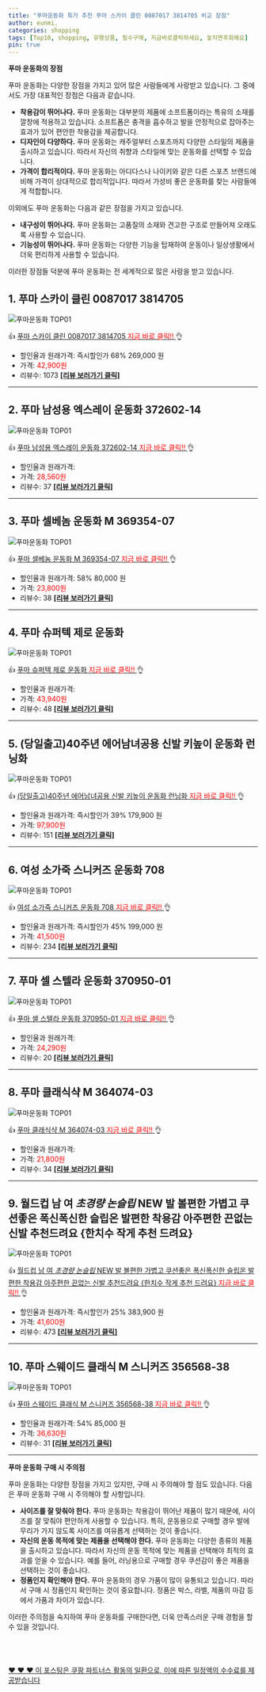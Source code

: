 ```yaml
---
title: "푸마운동화 특가 추천 푸마 스카이 클린 0087017 3814705 비교 장점"
author: eunmi.
categories: shopping
tags: [Top10, shopping, 유행상품, 필수구매, 지금바로클릭하세요, 놓치면후회해요]
pin: true
---
```

**푸마 운동화의 장점**

푸마 운동화는 다양한 장점을 가지고 있어 많은 사람들에게 사랑받고 있습니다. 그 중에서도 가장 대표적인 장점은 다음과 같습니다.

* **착용감이 뛰어나다.** 푸마 운동화는 대부분의 제품에 소프트폼이라는 특유의 소재를 깔창에 적용하고 있습니다. 소프트폼은 충격을 흡수하고 발을 안정적으로 잡아주는 효과가 있어 편안한 착용감을 제공합니다.
* **디자인이 다양하다.** 푸마 운동화는 캐주얼부터 스포츠까지 다양한 스타일의 제품을 출시하고 있습니다. 따라서 자신의 취향과 스타일에 맞는 운동화를 선택할 수 있습니다.
* **가격이 합리적이다.** 푸마 운동화는 아디다스나 나이키와 같은 다른 스포츠 브랜드에 비해 가격이 상대적으로 합리적입니다. 따라서 가성비 좋은 운동화를 찾는 사람들에게 적합합니다.

이외에도 푸마 운동화는 다음과 같은 장점을 가지고 있습니다.

* **내구성이 뛰어나다.** 푸마 운동화는 고품질의 소재와 견고한 구조로 만들어져 오래도록 사용할 수 있습니다.
* **기능성이 뛰어나다.** 푸마 운동화는 다양한 기능을 탑재하여 운동이나 일상생활에서 더욱 편리하게 사용할 수 있습니다.

이러한 장점들 덕분에 푸마 운동화는 전 세계적으로 많은 사랑을 받고 있습니다.

   

## 1. 푸마 스카이 클린 0087017 3814705

![푸마운동화 TOP01](https://thumbnail10.coupangcdn.com/thumbnails/remote/230x230ex/image/vendor_inventory/ece8/f1cc844bf5092de6acb8b3a07e6a7abd0b27f5f313d83b8ca1ea6463eab8.jpg)


👍 [푸마 스카이 클린 0087017 3814705 <font color=red> 지금 바로 클릭!! </font> ](https://link.coupang.com/re/AFFSDP?lptag=AF3617701&subid=GithubCoopas&pageKey=7174283870&traceid=V0-153&itemId=18081180173&vendorItemId=85234084998) 👌 


- 할인율과 원래가격: 즉시할인가 68%  269,000   원
- 가격: <span style='color:red'>42,900원</span>
- 리뷰수: 1073  [**[리뷰 보러가기 클릭]**](https://link.coupang.com/re/AFFSDP?lptag=AF3617701&subid=GithubCoopas&pageKey=7174283870&traceid=V0-153&itemId=18081180173&vendorItemId=85234084998)

---


   

## 2. 푸마 남성용 엑스레이 운동화 372602-14

![푸마운동화 TOP01](https://thumbnail6.coupangcdn.com/thumbnails/remote/230x230ex/image/retail/images/7117375712944528-509293c2-b122-48f6-8c7c-c85a18ac5af8.jpg)


👍 [푸마 남성용 엑스레이 운동화 372602-14 <font color=red> 지금 바로 클릭!! </font> ](https://link.coupang.com/re/AFFSDP?lptag=AF3617701&subid=GithubCoopas&pageKey=6408436163&traceid=V0-153&itemId=13733121815&vendorItemId=80984054731) 👌 


- 할인율과 원래가격: 
- 가격: <span style='color:red'>28,560원</span>
- 리뷰수: 37  [**[리뷰 보러가기 클릭]**](https://link.coupang.com/re/AFFSDP?lptag=AF3617701&subid=GithubCoopas&pageKey=6408436163&traceid=V0-153&itemId=13733121815&vendorItemId=80984054731)

---


   

## 3. 푸마 셀베놈 운동화 M 369354-07

![푸마운동화 TOP01](https://thumbnail8.coupangcdn.com/thumbnails/remote/230x230ex/image/retail/images/2722782116335335-fa17d578-84d2-4fba-ae49-9db9a0a9ca89.png)


👍 [푸마 셀베놈 운동화 M 369354-07 <font color=red> 지금 바로 클릭!! </font> ](https://link.coupang.com/re/AFFSDP?lptag=AF3617701&subid=GithubCoopas&pageKey=6424832427&traceid=V0-153&itemId=13839480885&vendorItemId=81089604877) 👌 


- 할인율과 원래가격: 58%  80,000   원
- 가격: <span style='color:red'>23,800원</span>
- 리뷰수: 38  [**[리뷰 보러가기 클릭]**](https://link.coupang.com/re/AFFSDP?lptag=AF3617701&subid=GithubCoopas&pageKey=6424832427&traceid=V0-153&itemId=13839480885&vendorItemId=81089604877)

---


   

## 4. 푸마 슈퍼텍 제로 운동화

![푸마운동화 TOP01](https://thumbnail7.coupangcdn.com/thumbnails/remote/230x230ex/image/rs_quotation_api/rdtrrzyf/53fbaa772ba74cb69049042cec6f5975.jpg)


👍 [푸마 슈퍼텍 제로 운동화 <font color=red> 지금 바로 클릭!! </font> ](https://link.coupang.com/re/AFFSDP?lptag=AF3617701&subid=GithubCoopas&pageKey=6778163983&traceid=V0-153&itemId=15932283016&vendorItemId=83139284417) 👌 


- 할인율과 원래가격: 
- 가격: <span style='color:red'>43,940원</span>
- 리뷰수: 48  [**[리뷰 보러가기 클릭]**](https://link.coupang.com/re/AFFSDP?lptag=AF3617701&subid=GithubCoopas&pageKey=6778163983&traceid=V0-153&itemId=15932283016&vendorItemId=83139284417)

---


   

## 5. (당일출고)40주년 에어남녀공용 신발 키높이 운동화 런닝화

![푸마운동화 TOP01](https://thumbnail6.coupangcdn.com/thumbnails/remote/230x230ex/image/vendor_inventory/416d/6bdc1cdd32101e3f5dd992e1a88104373f9e2935d041e4493b7a413fe99b.jpg)


👍 [(당일출고)40주년 에어남녀공용 신발 키높이 운동화 런닝화 <font color=red> 지금 바로 클릭!! </font> ](https://link.coupang.com/re/AFFSDP?lptag=AF3617701&subid=GithubCoopas&pageKey=7634544126&traceid=V0-153&itemId=20270157303&vendorItemId=87357299530) 👌 


- 할인율과 원래가격: 즉시할인가 39%  179,900   원
- 가격: <span style='color:red'>97,900원</span>
- 리뷰수: 151  [**[리뷰 보러가기 클릭]**](https://link.coupang.com/re/AFFSDP?lptag=AF3617701&subid=GithubCoopas&pageKey=7634544126&traceid=V0-153&itemId=20270157303&vendorItemId=87357299530)

---


   

## 6. 여성 소가죽 스니커즈 운동화 708

![푸마운동화 TOP01](https://thumbnail10.coupangcdn.com/thumbnails/remote/230x230ex/image/vendor_inventory/8c78/ca70f815bd11f3281641a374a079b0229c9df8a59194b74b5393b6d888e5.jpg)


👍 [여성 소가죽 스니커즈 운동화 708 <font color=red> 지금 바로 클릭!! </font> ](https://link.coupang.com/re/AFFSDP?lptag=AF3617701&subid=GithubCoopas&pageKey=7578195025&traceid=V0-153&itemId=19999563929&vendorItemId=87096748538) 👌 


- 할인율과 원래가격: 즉시할인가 45%  199,000   원
- 가격: <span style='color:red'>41,500원</span>
- 리뷰수: 234  [**[리뷰 보러가기 클릭]**](https://link.coupang.com/re/AFFSDP?lptag=AF3617701&subid=GithubCoopas&pageKey=7578195025&traceid=V0-153&itemId=19999563929&vendorItemId=87096748538)

---


   

## 7. 푸마 셀 스텔라 운동화 370950-01

![푸마운동화 TOP01](https://thumbnail8.coupangcdn.com/thumbnails/remote/230x230ex/image/retail/images/6665751578127625-5dd5d5cc-8580-4b30-8b68-39d0dd98f178.jpg)


👍 [푸마 셀 스텔라 운동화 370950-01 <font color=red> 지금 바로 클릭!! </font> ](https://link.coupang.com/re/AFFSDP?lptag=AF3617701&subid=GithubCoopas&pageKey=6438889326&traceid=V0-153&itemId=13929781086&vendorItemId=81179155838) 👌 


- 할인율과 원래가격: 
- 가격: <span style='color:red'>24,290원</span>
- 리뷰수: 20  [**[리뷰 보러가기 클릭]**](https://link.coupang.com/re/AFFSDP?lptag=AF3617701&subid=GithubCoopas&pageKey=6438889326&traceid=V0-153&itemId=13929781086&vendorItemId=81179155838)

---


   

## 8. 푸마 클래식샥 M 364074-03

![푸마운동화 TOP01](https://thumbnail8.coupangcdn.com/thumbnails/remote/230x230ex/image/retail/images/6505185639252896-e2ef81a2-d547-4a20-9571-dd563f323eb3.png)


👍 [푸마 클래식샥 M 364074-03 <font color=red> 지금 바로 클릭!! </font> ](https://link.coupang.com/re/AFFSDP?lptag=AF3617701&subid=GithubCoopas&pageKey=6408868950&traceid=V0-153&itemId=13822516287&vendorItemId=81072746053) 👌 


- 할인율과 원래가격: 
- 가격: <span style='color:red'>21,800원</span>
- 리뷰수: 34  [**[리뷰 보러가기 클릭]**](https://link.coupang.com/re/AFFSDP?lptag=AF3617701&subid=GithubCoopas&pageKey=6408868950&traceid=V0-153&itemId=13822516287&vendorItemId=81072746053)

---


   

## 9. 월드컵 남 여 *초경량 논슬립* NEW 발 볼편한 가볍고 쿠션좋은 폭신폭신한 슬립온 발편한 착용감 아주편한 끈없는 신발 추천드려요 {한치수 작게 추천 드려요}

![푸마운동화 TOP01](https://thumbnail8.coupangcdn.com/thumbnails/remote/230x230ex/image/vendor_inventory/bc41/545f0000a5a941c1116cd5d5a7eb82cb1f5356d1d2c6ba4dd06755a92fa5.jpg)


👍 [월드컵 남 여 *초경량 논슬립* NEW 발 볼편한 가볍고 쿠션좋은 폭신폭신한 슬립온 발편한 착용감 아주편한 끈없는 신발 추천드려요 {한치수 작게 추천 드려요} <font color=red> 지금 바로 클릭!! </font> ](https://link.coupang.com/re/AFFSDP?lptag=AF3617701&subid=GithubCoopas&pageKey=6348767278&traceid=V0-153&itemId=13350082635&vendorItemId=84635866935) 👌 


- 할인율과 원래가격: 즉시할인가 25%  383,900   원
- 가격: <span style='color:red'>41,600원</span>
- 리뷰수: 473  [**[리뷰 보러가기 클릭]**](https://link.coupang.com/re/AFFSDP?lptag=AF3617701&subid=GithubCoopas&pageKey=6348767278&traceid=V0-153&itemId=13350082635&vendorItemId=84635866935)

---


   

## 10. 푸마 스웨이드 클래식 M 스니커즈 356568-38

![푸마운동화 TOP01](https://thumbnail7.coupangcdn.com/thumbnails/remote/230x230ex/image/retail/images/6791344648837109-6e82d88f-ff4b-418f-9183-b35d89aecdda.jpg)


👍 [푸마 스웨이드 클래식 M 스니커즈 356568-38 <font color=red> 지금 바로 클릭!! </font> ](https://link.coupang.com/re/AFFSDP?lptag=AF3617701&subid=GithubCoopas&pageKey=6330508130&traceid=V0-153&itemId=13235759341&vendorItemId=80493822629) 👌 


- 할인율과 원래가격: 54%  85,000   원
- 가격: <span style='color:red'>36,630원</span>
- 리뷰수: 31  [**[리뷰 보러가기 클릭]**](https://link.coupang.com/re/AFFSDP?lptag=AF3617701&subid=GithubCoopas&pageKey=6330508130&traceid=V0-153&itemId=13235759341&vendorItemId=80493822629)

---
**푸마 운동화 구매 시 주의점**

푸마 운동화는 다양한 장점을 가지고 있지만, 구매 시 주의해야 할 점도 있습니다. 다음은 푸마 운동화 구매 시 주의해야 할 사항입니다.

* **사이즈를 잘 맞춰야 한다.** 푸마 운동화는 착용감이 뛰어난 제품이 많기 때문에, 사이즈를 잘 맞춰야 편안하게 사용할 수 있습니다. 특히, 운동용으로 구매할 경우 발에 무리가 가지 않도록 사이즈를 여유롭게 선택하는 것이 좋습니다.
* **자신의 운동 목적에 맞는 제품을 선택해야 한다.** 푸마 운동화는 다양한 종류의 제품을 출시하고 있습니다. 따라서 자신의 운동 목적에 맞는 제품을 선택해야 최적의 효과를 얻을 수 있습니다. 예를 들어, 러닝용으로 구매할 경우 쿠션감이 좋은 제품을 선택하는 것이 좋습니다.
* **정품인지 확인해야 한다.** 푸마 운동화의 경우 가품이 많이 유통되고 있습니다. 따라서 구매 시 정품인지 확인하는 것이 중요합니다. 정품은 박스, 라벨, 제품의 마감 등에서 가품과 차이가 있습니다.

이러한 주의점을 숙지하여 푸마 운동화를 구매한다면, 더욱 만족스러운 구매 경험을 할 수 있을 것입니다.<br><br><br><br><br> [ ❤ ❤ ❤ 이 포스팅은 쿠팡 파트너스 활동의 일환으로, 이에 따른 일정액의 수수료를 제공받습니다](https://link.coupang.com/a/bcEFyh)